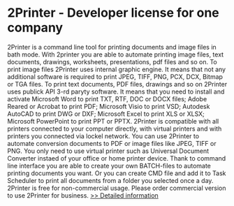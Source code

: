 # 2Printer - Developer license for one company
2Printer is a command line tool for printing documents and image files in bath mode. With 2printer you are able to automate printing image files, text documents, drawings, worksheets, presentations, pdf files and so on.
To print image files 2Printer uses internal graphic engine. It means that not any additional software is required to print JPEG, TIFF, PNG, PCX, DCX, Bitmap or TGA files.
To print text documents, PDF files, drawings and so on 2Printer uses publick API 3-rd paryty software. It means that you need to install and activate Microsoft Word to print TXT, RTF, DOC or DOCX files; Adobe Reared or Acrobat to print PDF; Microsoft Visio to print VSD; Autodesk AutoCAD to print DWG or DXF; Microsoft Excel to print XLS or XLSX; Microsoft PowerPoint to print PPT or PPTX.
2Printer is compatible with all printers connected to your computer directly, with virtual printers and with printers you connected via lockel network.
You can use 2Printer to automate conversion documents to PDF or image files like JPEG, TIFF or PNG. You only need to use virtual printer such as Universal Document Converter instaed of your office or home printer device.
Thank to command line interface you are able to create your own BATCH-files to automate printing documents you want. Or you can create CMD file and add it to Task Scheduler to print all documents from a folder you selected once a day.
2Printer is free for non-commercial usage. Please order commercial version to use 2Printer for business.
[>> Detailed information](https://secure.shareit.com/shareit/product.html?productid=300632909&affiliateid=200057808)